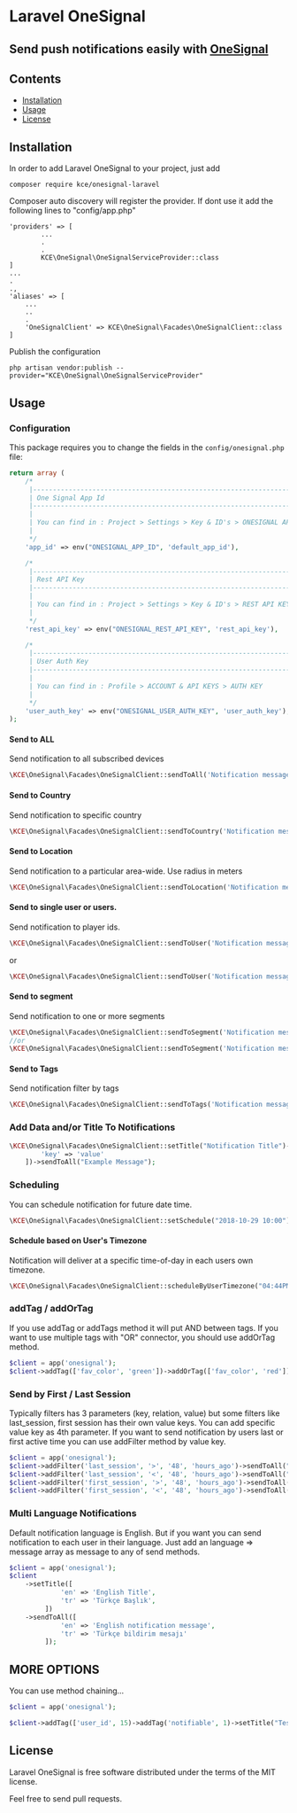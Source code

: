 # Laravel OneSignal
## Send push notifications easily with [OneSignal](https://onesignal.com)

## Contents

- [Installation](#installation)
- [Usage](#usage)
- [License](#license)

<a name="installation" />

## Installation

In order to add Laravel OneSignal to your project, just add

    composer require kce/onesignal-laravel

Composer auto discovery will register the provider. If dont use it add the following lines to "config/app.php"
    
    'providers' => [
            ...
            .
            .
            KCE\OneSignal\OneSignalServiceProvider::class
    ]
    ...
    .
    .,
    'aliases' => [
        ...
        ..
        .
        'OneSignalClient' => KCE\OneSignal\Facades\OneSignalClient::class
    ]
    
Publish the configuration
    
    php artisan vendor:publish --provider="KCE\OneSignal\OneSignalServiceProvider"
              

<a name="usage" />

## Usage

### Configuration

This package requires you to change the fields in the  `config/onesignal.php` file:

```php
return array (
    /*
     |--------------------------------------------------------------------------
     | One Signal App Id
     |--------------------------------------------------------------------------
     |
     | You can find in : Project > Settings > Key & ID's > ONESIGNAL APP ID
     |
     */
    'app_id' => env("ONESIGNAL_APP_ID", 'default_app_id'),

    /*
     |--------------------------------------------------------------------------
     | Rest API Key
     |--------------------------------------------------------------------------
     |
     | You can find in : Project > Settings > Key & ID's > REST API KEY
     |
     */
    'rest_api_key' => env("ONESIGNAL_REST_API_KEY", 'rest_api_key'),

    /*
     |--------------------------------------------------------------------------
     | User Auth Key
     |--------------------------------------------------------------------------
     |
     | You can find in : Profile > ACCOUNT & API KEYS > AUTH KEY
     |
     */
    'user_auth_key' => env("ONESIGNAL_USER_AUTH_KEY", 'user_auth_key'),
);
```

#### Send to ALL

Send notification to all subscribed devices

```php
\KCE\OneSignal\Facades\OneSignalClient::sendToAll('Notification message');
```

#### Send to Country

Send notification to specific country

```php
\KCE\OneSignal\Facades\OneSignalClient::sendToCountry('Notification message', 'TR'); // Country ISO Code
```
#### Send to Location

Send notification to a particular area-wide. Use radius in meters

```php
\KCE\OneSignal\Facades\OneSignalClient::sendToLocation('Notification message', 10000, 37.4247, 41.33933); // Use Lat, Long and Radius
```

#### Send to single user or users.

Send notification to player ids.

```php
\KCE\OneSignal\Facades\OneSignalClient::sendToUser('Notification message', "player_id"); // Single player id
```
or
```php
\KCE\OneSignal\Facades\OneSignalClient::sendToUser('Notification message', ["player_id1", 'player_id2]); // Multiple player ids
```

#### Send to segment
   
   Send notification to one or more segments
   
   ```php
   \KCE\OneSignal\Facades\OneSignalClient::sendToSegment('Notification message', "segment");
   //or
   \KCE\OneSignal\Facades\OneSignalClient::sendToSegment('Notification message', ["segment", "segment2"]);
   ```
   
#### Send to Tags

Send notification filter by tags

```php
\KCE\OneSignal\Facades\OneSignalClient::sendToTags('Notification message', ["user_id", "=", 15]); //will send the notification to user that tagges as user_id 15
```

### Add Data and/or Title To Notifications
```php
\KCE\OneSignal\Facades\OneSignalClient::setTitle("Notification Title")->setData([
        'key' => 'value'
    ])->sendToAll("Example Message");
```

### Scheduling
You can schedule notification for future date time.
```php
\KCE\OneSignal\Facades\OneSignalClient::setSchedule("2018-10-29 10:00")->sendToAll("Cumhuriyet Bayramı Kutlu Olsun!");
```

#### Schedule based on User's Timezone
Notification will deliver at a specific time-of-day in each users own timezone.
```php
\KCE\OneSignal\Facades\OneSignalClient::scheduleByUserTimezone("04:44PM")->sendToAll("This message will deliver based on user timezone on 04:44PM!");
```

### addTag / addOrTag
If you use addTag or addTags method it will put AND between tags. If you want to use multiple tags with "OR" connector, you should use addOrTag method.  
```php
$client = app('onesignal');
$client->addTag(['fav_color', 'green'])->addOrTag(['fav_color', 'red'])->sendToAll("Users like yellow or red");
```

### Send by First / Last Session
Typically filters has 3 parameters (key, relation, value) but some filters like last_session, first session has their own value keys. You can add specific value key as 4th parameter.  If you want to send notification by users last or first active time you can use  addFilter method by value key.
```php
$client = app('onesignal');
$client->addFilter('last_session', '>', '48', 'hours_ago')->sendToAll("Notification by last active"); // Users who last session time more than 48 Hours.
$client->addFilter('last_session', '<', '48', 'hours_ago')->sendToAll("Notification by last active"); // Users who last session time less than 48 Hours.
$client->addFilter('first_session', '>', '48', 'hours_ago')->sendToAll("Notification by last active"); // Users who first session time more than 48 Hours.
$client->addFilter('first_session', '<', '48', 'hours_ago')->sendToAll("Notification by last active"); // Users who last session time less than 48 Hours.

```

### Multi Language Notifications
Default notification language is English. But if you want you can send notification to each user in their language. Just add an language => message array as message to any of send methods. 
```php
$client = app('onesignal');
$client
    ->setTitle([
             'en' => 'English Title',
             'tr' => 'Türkçe Başlık',
         ])
    ->sendToAll([
             'en' => 'English notification message',
             'tr' => 'Türkçe bildirim mesajı'
         ]);

```

## MORE OPTIONS

You can use method chaining...
```php
$client = app('onesignal');

$client->addTag(['user_id', 15)->addTag('notifiable', 1)->setTitle("Test Notif")->sendToAll("New Message");
```


<a name="license" />

## License

Laravel OneSignal is free software distributed under the terms of the MIT license.

Feel free to send pull requests.